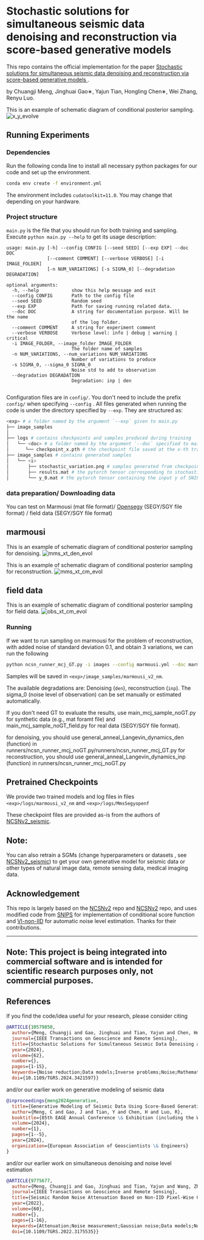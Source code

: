 # Stochastic solutions for simultaneous seismic data denoising and reconstruction via score-based generative models

This repo contains the official implementation for the paper [Stochastic solutions for simultaneous seismic data denoising and reconstruction via score-based generative models
](https://ieeexplore.ieee.org/abstract/document/10579850). 

by Chuangji Meng, Jinghuai Gao∗, Yajun Tian, Hongling Chen∗, Wei Zhang, Renyu Luo.

This is an example of schematic diagram of conditional posterior sampling.
![x_y_evolve](assets/x_y_evolve.jpg)


## Running Experiments

### Dependencies

Run the following conda line to install all necessary python packages for our code and set up the environment.

```bash
conda env create -f environment.yml
```

The environment includes `cudatoolkit=11.0`. You may change that depending on your hardware.

### Project structure

`main.py` is the file that you should run for both training and sampling. Execute ```python main.py --help``` to get its usage description:

```
usage: main.py [-h] --config CONFIG [--seed SEED] [--exp EXP] --doc DOC
               [--comment COMMENT] [--verbose VERBOSE] [-i IMAGE_FOLDER]
               [-n NUM_VARIATIONS] [-s SIGMA_0] [--degradation DEGRADATION]

optional arguments:
  -h, --help            show this help message and exit
  --config CONFIG       Path to the config file
  --seed SEED           Random seed
  --exp EXP             Path for saving running related data.
  --doc DOC             A string for documentation purpose. Will be the name
                        of the log folder.
  --comment COMMENT     A string for experiment comment
  --verbose VERBOSE     Verbose level: info | debug | warning | critical
  -i IMAGE_FOLDER, --image_folder IMAGE_FOLDER
                        The folder name of samples
  -n NUM_VARIATIONS, --num_variations NUM_VARIATIONS
                        Number of variations to produce
  -s SIGMA_0, --sigma_0 SIGMA_0
                        Noise std to add to observation
  --degradation DEGRADATION
                        Degradation: inp | den 
                        

```

Configuration files are in `config/`. You don't need to include the prefix `config/` when specifying  `--config` . All files generated when running the code is under the directory specified by `--exp`. They are structured as:

```bash
<exp> # a folder named by the argument `--exp` given to main.py
├── image_samples 
│  
├── logs # contains checkpoints and samples produced during training
│   └── <doc> # a folder named by the argument `--doc` specified to main.py
│      └── checkpoint_x.pth # the checkpoint file saved at the x-th training iteration
├── image_samples # contains generated samples
│   └── <i>
│       ├── stochastic_variation.png # samples generated from checkpoint_x.pth, including original, degraded, mean, and std   
│       ├── results.mat # the pytorch tensor corresponding to stochastic_variation.png
│       └── y_0.mat # the pytorch tensor containing the input y of SNIPS
```

### data preparation/ Downloading data
You can test on Marmousi (mat file format)/ [Opensegy]("http://s3.amazonaws.com/open.source.geoscience/open_data) (SEGY/SGY file format) / field data (SEGY/SGY file format)
## marmousi
This is an example of schematic diagram of conditional posterior sampling for denoising.
![mms_xt_den_evol](assets/mms_xt_den_evol.png)

This is an example of schematic diagram of conditional posterior sampling for reconstruction.
![mms_xt_cm_evol](assets/mms_xt_cm_evol.png)

## field data
This is an example of schematic diagram of conditional posterior sampling for field data.
![obs_xt_cm_evol](assets/obs_xt_cm_evol.png)

### Running 

If we want to run sampling on marmousi for the problem of reconstruction, with added noise of standard deviation 0.1, and obtain 3 variations, we can run the following

```bash
python ncsn_runner_mcj_GT.py -i images --config marmousi.yml --doc marmousi_v2_nm -n 3 --degradation inp --sigma_0 0.1
```
Samples will be saved in `<exp>/image_samples/marmousi_v2_nm`.

The available degradations are: Denoising (`den`), reconstruction (`inp`). The sigma_0 (noise level of observation) can be set manually or estimated automatically.

If you don't need GT to evaluate the results, use main_mcj_sample_noGT.py for synthetic data (e.g., mat foramt file) and main_mcj_sample_noGT_field.py for real data (SEGY/SGY file format).

for denoising, you should  use general_anneal_Langevin_dynamics_den  (function) in runners/ncsn_runner_mcj_noGT.py/runners/ncsn_runner_mcj_GT.py
for reconstruction, you should  use general_anneal_Langevin_dynamics_inp (function)  in runners/ncsn_runner_mcj_noGT.py

## Pretrained Checkpoints

We provide two trained models and log files in files `<exp>/logs/marmousi_v2_nm` and `<exp>/logs/MmsSegyopenf`

These checkpoint files are provided as-is from the authors of [NCSNv2_seismic](https://github.com/mengchuangji/ncsnv2_seismic).

**Note**:
----------------------------------------------------------------------------------------
You can also retrain a SGMs (change hyperparameters or datasets , see [NCSNv2_seismic](https://github.com/mengchuangji/ncsnv2_seismic)) to get your own generative model for seismic data or other types of natural image data, remote sensing data, medical imaging data.

## Acknowledgement

This repo is largely based on the [NCSNv2](https://github.com/ermongroup/ncsnv2) repo and  [NCSNv2](https://github.com/mengchuangji/ncsnv2_seismic) repo, and uses modified code from [SNIPS](https://github.com/bahjat-kawar/snips_torch) for implementation of conditional score function and [VI-non-IID](https://github.com/mengchuangji/VI-Non-IID) for automatic noise level estimation. Thanks for their contributions.

----------------------------------------------------------------------------------------
**Note**: This project is being integrated into commercial software and is intended for scientific research purposes only, not commercial purposes.
-----------------------------------------------------------------------------------------



## References

If you find the code/idea useful for your research, please consider citing

```bib
@ARTICLE{10579850,
  author={Meng, Chuangji and Gao, Jinghuai and Tian, Yajun and Chen, Hongling and Zhang, Wei and Luo, Renyu},
  journal={IEEE Transactions on Geoscience and Remote Sensing}, 
  title={Stochastic Solutions for Simultaneous Seismic Data Denoising and Reconstruction via Score-Based Generative Models}, 
  year={2024},
  volume={62},
  number={},
  pages={1-15},
  keywords={Noise reduction;Data models;Inverse problems;Noise;Mathematical models;Training;Stochastic processes;Denoising;Langevin dynamics;posterior sampling;reconstruction;score-based generative models (SGMs);stochastic solutions},
  doi={10.1109/TGRS.2024.3421597}}
```
and/or our earlier work on generative modeling of seismic data

```bib
@inproceedings{meng2024generative,
  title={Generative Modeling of Seismic Data Using Score-Based Generative Models},
  author={Meng, C and Gao, J and Tian, Y and Chen, H and Luo, R},
  booktitle={85th EAGE Annual Conference \& Exhibition (including the Workshop Programme)},
  volume={2024},
  number={1},
  pages={1--5},
  year={2024},
  organization={European Association of Geoscientists \& Engineers}
}
```
and/or our earlier work on simultaneous denoising and noise level estimation

```bib
@ARTICLE{9775677,
  author={Meng, Chuangji and Gao, Jinghuai and Tian, Yajun and Wang, Zhiqiang},
  journal={IEEE Transactions on Geoscience and Remote Sensing}, 
  title={Seismic Random Noise Attenuation Based on Non-IID Pixel-Wise Gaussian Noise Modeling}, 
  year={2022},
  volume={60},
  number={},
  pages={1-16},
  keywords={Attenuation;Noise measurement;Gaussian noise;Data models;Noise reduction;Noise level;Training;Deep learning (DL);noise estimation;noise modeling;non-independently identically distribution (IID);seismic random noise attenuation (NA);variational inference (VI)},
  doi={10.1109/TGRS.2022.3175535}}
```


